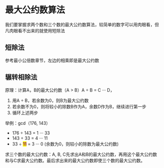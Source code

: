 # 最大公约数算法

我们要掌握求两个数和三个数的最大公约数算法，较简单的数字可以用肉眼看，但凡肉眼看不出来的就使用短除法

## 短除法

参考最小公倍数章节，左边的相乘即是最大公约数

## 辗转相除法

原理：计算A，B的最大公约数（A > B）A ÷ B = C ··· D，

1. 用A ÷ B，若余数为0，则B为最大公约数
2. 若余数不为0，则将较小的除数B作为A，余数D作为B，继续进行第一步
3. 循环上述两步

举例：gcd（176, 143）

* 176 ÷ 143 = 1 ··· 33
* 143 ÷ 33 = 4 ··· 11
* 33 ÷ <mark style="color:purple;">**11**</mark> = 3 ··· 0 (余数为0，则较小的除数为最大公约数)



求三个数的最大公约数：A, B, C先求出A和B的最大公约数，再用这个最大公约数和与C求最大公约数。最后求出来的最大公约数即使三个数的最大公约数。
